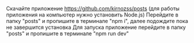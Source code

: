 Скачайте приложение https://github.com/kirnozss/posts (для работы приложения на компьютер нужно установить Node.js)
Перейдите в папку "posts" и пропишите в терминале "npm i", далее подождите пока не завершится установка
Для запуска приложение перейдите в папку "posts" и пропишите в терминале "npm run dev"